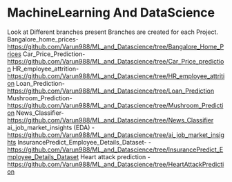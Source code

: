 # MachineLearning And DataScience

Look at Different branches present
Branches are created for each Project.
Bangalore_home_prices-https://github.com/Varun988/ML_and_Datascience/tree/Bangalore_Home_Prices
Car_Price_Prediction-https://github.com/Varun988/ML_and_Datascience/tree/Car_Price_prediction
HR_employee_attrition-https://github.com/Varun988/ML_and_Datascience/tree/HR_employee_attrition
Loan_Prediction-https://github.com/Varun988/ML_and_Datascience/tree/Loan_Prediction
Mushroom_Prediction-https://github.com/Varun988/ML_and_Datascience/tree/Mushroom_Prediction
News_Classifier-https://github.com/Varun988/ML_and_Datascience/tree/News_Classifier
ai_job_market_insights (EDA) -https://github.com/Varun988/ML_and_Datascience/tree/ai_job_market_insights
InsurancePredict_Employee_Details_Dataset- -https://github.com/Varun988/ML_and_Datascience/tree/InsurancePredict_Employee_Details_Dataset
Heart attack prediction -https://github.com/Varun988/ML_and_Datascience/tree/HeartAttackPrediction
